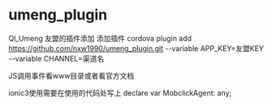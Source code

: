# umeng_plugin
Ql_Umeng
友盟的插件添加
添加插件
cordova plugin add https://github.com/nxw1990/umeng_plugin.git --variable APP_KEY=友盟KEY --variable CHANNEL=渠道名

JS调用事件看www目录或者看官方文档

ionic3使用需要在使用的代码处写上
declare var MobclickAgent: any;
